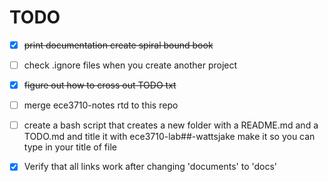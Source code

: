 TODO
====

- [x] ~~print documentation create spiral bound book~~
- [ ] check .ignore files when you create another project
- [x] ~~figure out how to cross out TODO txt~~
- [ ] merge ece3710-notes rtd to this repo
- [ ] create a bash script that creates a new folder with a README.md and a TODO.md and title it with ece3710-lab##-wattsjake make it so you can type in your title of file
- [x] Verify that all links work after changing 'documents' to 'docs'


